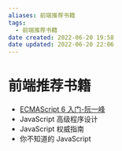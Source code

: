 ```yaml
---
aliases: 前端推荐书籍
tags:
  - 前端推荐书籍
date created: 2022-06-20 19:58
date updated: 2022-06-20 22:06
---
```


# 前端推荐书籍

- [ECMAScript 6 入门-阮一峰](https://es6.ruanyifeng.com/)
- JavaScript 高级程序设计
- JavaScript 权威指南
- 你不知道的 JavaScript
